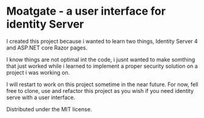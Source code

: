 # Moatgate - a user interface for identity Server

I created this project because i wanted to learn two things, Identity Server 4 and ASP.NET core Razor pages.

I know things are not optimal int the code, i jusnt wanted to make somthing that just worked while i learned to implement a proper security solution on a project i was working on.


I will restart to work on this project sometime in the near future. For now, fell free to clone, use and refactor this project as you wish if you need identity serve with a user interface.

Distributed under the MIT license.

